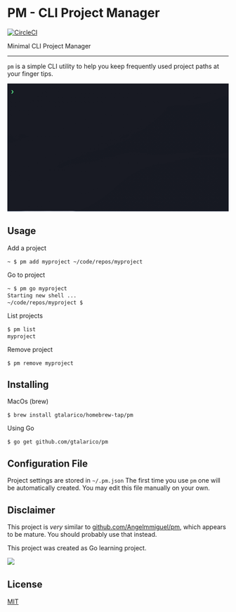 # PM - CLI Project Manager

[![CircleCI](https://circleci.com/gh/gtalarico/pm.svg?style=svg)](https://circleci.com/gh/gtalarico/pm)

Minimal CLI Project Manager

---

`pm` is a simple CLI utility to help you keep frequently used project paths at your finger tips.

![Demo Gif](demo.gif)

## Usage

Add a project
```
~ $ pm add myproject ~/code/repos/myproject
```

Go to project
```
~ $ pm go myproject
Starting new shell ...
~/code/repos/myproject $
```

List projects
```
$ pm list
myproject
```

Remove project
```
$ pm remove myproject
```

## Installing

MacOs (brew)
```
$ brew install gtalarico/homebrew-tap/pm
```

Using Go

```
$ go get github.com/gtalarico/pm
```

## Configuration File

Project settings are stored in `~/.pm.json`
The first time you use `pm` one will be automatically created.
You may edit this file manually on your own.

## Disclaimer

This project is _very_ similar to [github.com/Angelmmiguel/pm](https://github.com/Angelmmiguel/pm),
which appears to be mature. You should probably use that instead.

This project was created as Go learning project. 

![](https://tutorialedge.net/images/golang.png)

## License

[MIT](https://opensource.org/licenses/MIT)

